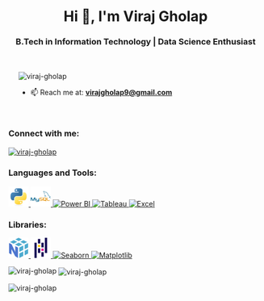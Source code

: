 <h1 align="center">Hi 👋, I'm Viraj Gholap</h1>  
<h3 align="center">B.Tech in Information Technology | Data Science Enthusiast</h3>  

<div style="background-image: url('https://media.licdn.com/dms/image/v2/D4D16AQGVEEsYKroMpA/profile-displaybackgroundimage-shrink_350_1400/profile-displaybackgroundimage-shrink_350_1400/0/1725807356506?e=1733356800&v=beta&t=ZSn6eVefARKbNIVI5gbZhwlt9aOR2VhoLXA9wYqe81E'); background-size: cover; padding: 20px; border-radius: 10px;">

<p align="left"> <img src="https://komarev.com/ghpvc/?username=viraj-gholap&label=Profile%20views&color=0e75b6&style=flat" alt="viraj-gholap" /> </p>  

- 📫 Reach me at: **virajgholap9@gmail.com** 

</div>

<h3 align="left">Connect with me:</h3>  
<p align="left">  
<a href="https://linkedin.com/in/viraj-gholap" target="blank"><img align="center" src="https://raw.githubusercontent.com/rahuldkjain/github-profile-readme-generator/master/src/images/icons/Social/linked-in-alt.svg" alt="viraj-gholap" height="30" width="40" /></a>  
</p>  

<h3 align="left">Languages and Tools:</h3>  
<p align="left">  
<a href="https://www.python.org" target="_blank" rel="noreferrer"> <img src="https://raw.githubusercontent.com/devicons/devicon/master/icons/python/python-original.svg" alt="python" width="40" height="40"/> </a>  
<a href="https://www.mysql.com/" target="_blank" rel="noreferrer"> <img src="https://raw.githubusercontent.com/devicons/devicon/master/icons/mysql/mysql-original-wordmark.svg" alt="mysql" width="40" height="40"/> </a>  
<a href="https://powerbi.microsoft.com/" target="_blank" rel="noreferrer"> <img src="https://raw.githubusercontent.com/microsoft/PowerBI-Icons/main/SVG/Power-BI.svg" alt="Power BI" width="40" height="40"/> </a>  
<a href="https://www.tableau.com/" target="_blank" rel="noreferrer"> <img src="https://img.icons8.com/color/48/000000/tableau-software.png" alt="Tableau" width="40" height="40"/> </a>  
<a href="https://www.microsoft.com/en-us/microsoft-365/excel" target="_blank" rel="noreferrer"> <img src="https://img.icons8.com/color/48/000000/microsoft-excel-2019.png" alt="Excel" width="40" height="40"/> </a>  
</p>  

<h3 align="left">Libraries:</h3>  
<p align="left">  
<a href="https://numpy.org/" target="_blank" rel="noreferrer"> <img src="https://raw.githubusercontent.com/devicons/devicon/master/icons/numpy/numpy-original.svg" alt="NumPy" width="40" height="40"/> </a>  
<a href="https://pandas.pydata.org/" target="_blank" rel="noreferrer"> <img src="https://raw.githubusercontent.com/devicons/devicon/2ae2a900d2f041da66e950e4d48052658d850630/icons/pandas/pandas-original.svg" alt="Pandas" width="40" height="40"/> </a>  
<a href="https://seaborn.pydata.org/" target="_blank" rel="noreferrer"> <img src="https://seaborn.pydata.org/_images/logo-mark-lightbg.svg" alt="Seaborn" width="40" height="40"/> </a>  
<a href="https://matplotlib.org/" target="_blank" rel="noreferrer"> <img src="https://upload.wikimedia.org/wikipedia/commons/8/84/Matplotlib_icon.svg" alt="Matplotlib" width="40" height="40"/> </a>  
</p>  

<p><img align="left" src="https://github-readme-stats.vercel.app/api/top-langs?username=viraj-gholap&show_icons=true&locale=en&layout=compact" alt="viraj-gholap" /></p>  
<p>&nbsp;<img align="center" src="https://github-readme-stats.vercel.app/api?username=viraj-gholap&show_icons=true&locale=en" alt="viraj-gholap" /></p>  
<p><img align="center" src="https://github-readme-streak-stats.herokuapp.com/?user=viraj-gholap&" alt="viraj-gholap" /></p>
